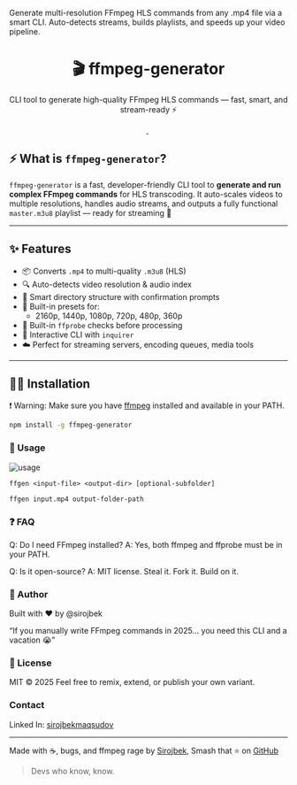 Generate multi-resolution FFmpeg HLS commands from any .mp4 file via a smart CLI. Auto-detects streams, builds playlists, and speeds up your video pipeline.

<h1 align="center">🎬 ffmpeg-generator</h1>
<p align="center">CLI tool to generate high-quality FFmpeg HLS commands — fast, smart, and stream-ready ⚡</p>

<p align="center">
  <a href="https://www.npmjs.com/package/ffmpeg-generator">
    <img src="https://img.shields.io/npm/v/ffmpeg-generator?color=blue" alt=""/>
  </a>
  <img src="https://img.shields.io/npm/dw/ffmpeg-generator?color=green" alt=""/>
  <img src="https://img.shields.io/badge/ffmpeg-powered-ff0000?logo=ffmpeg&logoColor=white" alt=""/>
</p>

## ⚡ What is `ffmpeg-generator`?

`ffmpeg-generator` is a fast, developer-friendly CLI tool to **generate and run complex FFmpeg commands** for HLS transcoding. It auto-scales videos to multiple resolutions, handles audio streams, and outputs a fully functional `master.m3u8` playlist — ready for streaming 🚀

---

## ✨ Features

- 📦 Converts `.mp4` to multi-quality `.m3u8` (HLS)
- 🔍 Auto-detects video resolution & audio index
- 📂 Smart directory structure with confirmation prompts
- 🧠 Built-in presets for:
    - 2160p, 1440p, 1080p, 720p, 480p, 360p
- 🧪 Built-in `ffprobe` checks before processing
- 💬 Interactive CLI with `inquirer`
- ☁️ Perfect for streaming servers, encoding queues, media tools

---

## 🧑‍💻 Installation

❗ Warning: Make sure you have [ffmpeg](https://ffmpeg.org/) installed and available in your PATH.

```bash
npm install -g ffmpeg-generator
```

### 🚀 Usage

![usage](https://files.catbox.moe/t1m336.gif)

```
ffgen <input-file> <output-dir> [optional-subfolder]
```

```bash
ffgen input.mp4 output-folder-path
```

### ❓ FAQ

Q: Do I need FFmpeg installed?
A: Yes, both ffmpeg and ffprobe must be in your PATH.

Q: Is it open-source?
A: MIT license. Steal it. Fork it. Build on it.

### 🧠 Author

Built with ❤️ by @sirojbek

“If you manually write FFmpeg commands in 2025…
you need this CLI and a vacation 😭”

### 📜 License

MIT © 2025
Feel free to remix, extend, or publish your own variant.

### Contact
Linked In: [sirojbekmaqsudov](https://www.linkedin.com/in/sirojbek/)  

---
Made with ☕, bugs, and ffmpeg rage by [Sirojbek](https://github.com/sirojbek), Smash that ⭐ on [GitHub](https://github.com/SirojbekMaqsudov/ffmpeg-generator)

> Devs who know, know.